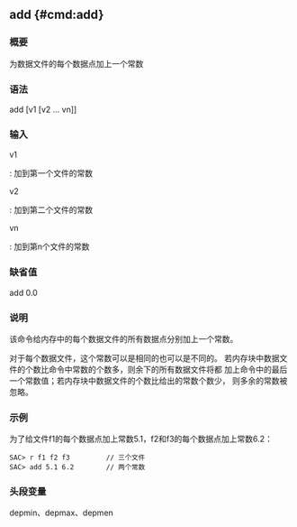 ## add {#cmd:add}

### 概要

为数据文件的每个数据点加上一个常数

### 语法

add \[v1 \[v2 ... vn\]\]

### 输入

v1

:   加到第一个文件的常数

v2

:   加到第二个文件的常数

vn

:   加到第n个文件的常数

### 缺省值

add 0.0

### 说明

该命令给内存中的每个数据文件的所有数据点分别加上一个常数。

对于每个数据文件，这个常数可以是相同的也可以是不同的。
若内存块中数据文件的个数比命令中常数的个数多，则余下的所有数据文件将都
加上命令中的最后一个常数值；若内存块中数据文件的个数比给出的常数个数少，
则多余的常数被忽略。

### 示例

为了给文件f1的每个数据点加上常数5.1，f2和f3的每个数据点加上常数6.2：

``` {.bash}
SAC> r f1 f2 f3         // 三个文件
SAC> add 5.1 6.2        // 两个常数
```

### 头段变量

depmin、depmax、depmen
